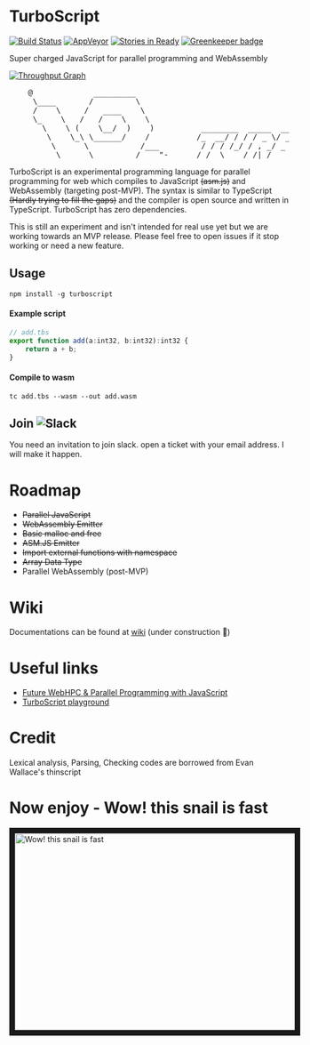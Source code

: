 # TurboScript 
[![Build Status](https://travis-ci.org/01alchemist/TurboScript.svg?branch=master)](https://travis-ci.org/01alchemist/TurboScript) [![AppVeyor](https://ci.appveyor.com/api/projects/status/github/01alchemist/TurboScript?branch=master&svg=true)]() [![Stories in Ready](https://badge.waffle.io/01alchemist/TurboScript.png?label=ready&title=Ready)](https://waffle.io/01alchemist/TurboScript) [![Greenkeeper badge](https://badges.greenkeeper.io/01alchemist/TurboScript.svg)](https://greenkeeper.io/)

Super charged JavaScript for parallel programming and WebAssembly 

[![Throughput Graph](https://graphs.waffle.io/01alchemist/TurboScript/throughput.svg)](https://waffle.io/01alchemist/TurboScript/metrics/throughput)

<pre>
    @             _________
     \____       /         \
     /    \     /   ____    \
     \_    \   /   /    \    \
       \    \ (    \__/  )    )          ________  _____  ___  ____
        \    \_\ \______/    /          /_  __/ / / / _ \/ _ )/ __ \
         \      \           /___         / / / /_/ / , _/ _  / /_/ /
          \______\_________/____"-_____ /_/  \____/_/|_/____/\____/
</pre>
  
TurboScript is an experimental programming language for parallel programming for web which compiles to JavaScript ~~(asm.js)~~ and WebAssembly (targeting post-MVP). The syntax is similar to TypeScript ~~(Hardly trying to fill the gaps)~~ and the compiler is open source and written in TypeScript. TurboScript has zero dependencies.

This is still an experiment and isn't intended for real use yet but we are working towards an MVP release. Please feel free to open issues if it stop working or need a new feature.

## Usage
`npm install -g turboscript`

#### Example script
```typescript
// add.tbs
export function add(a:int32, b:int32):int32 {
    return a + b;
}
```

#### Compile to wasm
`tc add.tbs --wasm --out add.wasm`

## Join ![Slack](https://01alchemist.com/images/slack-logo-small.png)
You need an invitation to join slack. open a ticket with your email address. I will make it happen.

# Roadmap

* ~~Parallel JavaScript~~
* ~~WebAssembly Emitter~~
* ~~Basic malloc and free~~
* ~~ASM.JS Emitter~~
* ~~Import external functions with namespace~~
* ~~Array Data Type~~
* Parallel WebAssembly (post-MVP)

# Wiki
Documentations can be found at [wiki](../../wiki) (under construction :construction:)

# Useful links
* [Future WebHPC & Parallel Programming with JavaScript](https://dump.01alchemist.com/2016/12/31/future-webhpc-parallel-programming-with-javascript-the-new-era-about-to-begin/)
* [TurboScript playground](https://01alchemist.com/projects/turboscript/playground/)


# Credit
Lexical analysis, Parsing, Checking codes are borrowed from Evan Wallace's thinscript

# Now enjoy - Wow! this snail is fast
<a href="http://www.youtube.com/watch?feature=player_embedded&v=w-SDeBoDLTg
" target="_blank"><img src="https://01alchemist.com/images/Turbo-630x354.jpg" 
alt="Wow! this snail is fast" width="630" height="354" border="10" /></a>

